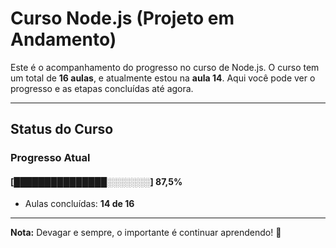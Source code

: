 # **Curso Node.js (Projeto em Andamento)**

Este é o acompanhamento do progresso no curso de Node.js. O curso tem um total de **16 aulas**, e atualmente estou na **aula 14**. Aqui você pode ver o progresso e as etapas concluídas até agora.

---

## **Status do Curso**

### Progresso Atual  
#### [███████████████░░░░░░░] **87,5%**  
- Aulas concluídas: **14 de 16**  

---

**Nota:** Devagar e sempre, o importante é continuar aprendendo! 🚀
